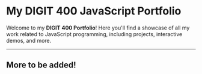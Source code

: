 # **My DIGIT 400 JavaScript Portfolio** 

Welcome to my **DIGIT 400 Portfolio**! Here you'll find a showcase of all my work related to JavaScript programming, including projects, interactive demos, and more. 

---

## More to be added!
